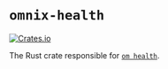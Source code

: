 # `omnix-health`

[![Crates.io](https://img.shields.io/crates/v/omnix-health.svg)](https://crates.io/crates/omnix-health)

The Rust crate responsible for [`om health`](https://omnix.page/om/health.html).
